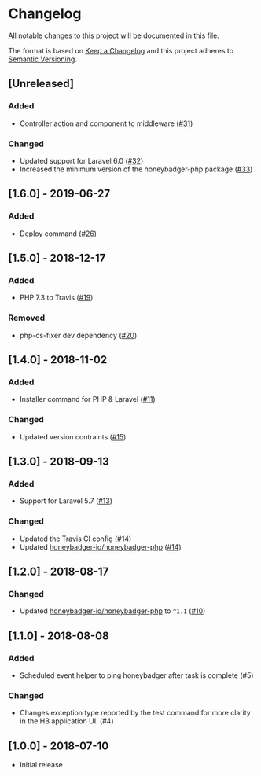 # Changelog
All notable changes to this project will be documented in this file.

The format is based on [Keep a Changelog](http://keepachangelog.com/en/1.0.0/)
and this project adheres to [Semantic Versioning](http://semver.org/spec/v2.0.0.html).

## [Unreleased]
### Added
* Controller action and component to middleware ([#31](https://github.com/honeybadger-io/honeybadger-laravel/pull/31))

### Changed
* Updated support for Laravel 6.0 ([#32](https://github.com/honeybadger-io/honeybadger-laravel/pull/32))
* Increased the minimum version of the honeybadger-php package ([#33](https://github.com/honeybadger-io/honeybadger-laravel/pull/33))

## [1.6.0] - 2019-06-27
### Added
* Deploy command ([#26](https://github.com/honeybadger-io/honeybadger-laravel/pull/26))

## [1.5.0] - 2018-12-17
### Added
* PHP 7.3 to Travis ([#19](https://github.com/honeybadger-io/honeybadger-laravel/pull/19))

### Removed
* php-cs-fixer dev dependency ([#20](https://github.com/honeybadger-io/honeybadger-laravel/pull/20))

## [1.4.0] - 2018-11-02
### Added
* Installer command for PHP & Laravel ([#11](https://github.com/honeybadger-io/honeybadger-laravel/pull/11))

### Changed
* Updated version contraints ([#15](https://github.com/honeybadger-io/honeybadger-laravel/pull/15))

## [1.3.0] - 2018-09-13
### Added
* Support for Laravel 5.7 ([#13](https://github.com/honeybadger-io/honeybadger-laravel/pull/13))

### Changed
* Updated the Travis CI config ([#14](https://github.com/honeybadger-io/honeybadger-laravel/pull/14))
* Updated [honeybadger-io/honeybadger-php](https://github.com/honeybadger-io/honeybadger-php) ([#14](https://github.com/honeybadger-io/honeybadger-laravel/pull/14))

## [1.2.0] - 2018-08-17
### Changed
* Updated [honeybadger-io/honeybadger-php](https://github.com/honeybadger-io/honeybadger-php) to `^1.1` ([#10](https://github.com/honeybadger-io/honeybadger-laravel/pull/10))

## [1.1.0] - 2018-08-08
### Added
* Scheduled event helper to ping honeybadger after task is complete (#5)

### Changed
* Changes exception type reported by the test command for more clarity in the HB application UI. (#4)

## [1.0.0] - 2018-07-10
* Initial release
